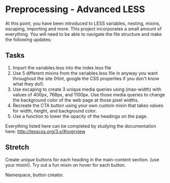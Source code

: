# Preprocessing - Advanced LESS

At this point, you have been introduced to LESS variables, nesting, mixins, escaping, importing and more.  This project incorporates a small amount of everything. You will need to be able to navigate the file structure and make the following updates:

## Tasks

1. Import the variables.less into the index.less file
2. Use 5 different mixins from the variables.less file in anyway you want throughout the site (Hint, google the CSS properties if you don't know what they do!).
3. Use escaping to create 3 unique media queries using (max-width) with values of 400px, 768px, and 1100px.  Use those media queries to change the background color of the web page at those pixel widths.
4. Recreate the CTA button using your own custom mixin that takes values for width, height, and background color.
5. Use a function to lower the opacity of the headings on the page.


Everything listed here can be completed by studying the documentation here:  http://lesscss.org/3.x/#overview

## Stretch

Create unique buttons for each heading in the main-content section.  (use your mixin!).  Try out a fun mixin on hover for each button.

Namespace, button creator.

